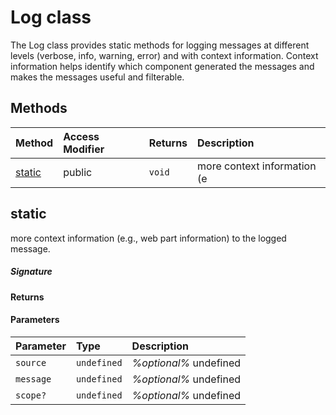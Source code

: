 # Log class

The Log class provides static methods for logging messages at different levels (verbose, 
info, warning, error) and with context information. Context information helps identify 
which component generated the messages and makes the messages useful and filterable. 






## Methods

| Method	   | Access Modifier | Returns	| Description|
|:-------------|:----|:-------|:-----------|
|[static](#static)     | public | `void` | more context information (e |




## static

more context information (e.g., web part information) to the logged message.

##### Signature

#### Returns

#### Parameters


| Parameter	   | Type    | Description |
|:-------------|:---------------|:------------|
| `source `    | `undefined` | _%optional%_ undefined |
| `message `    | `undefined` | _%optional%_ undefined |
| `scope? `    | `undefined` | _%optional%_ undefined |

